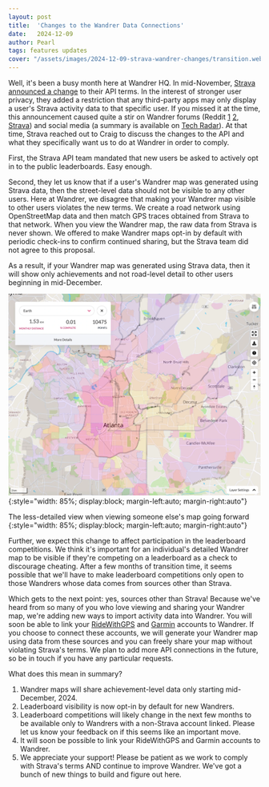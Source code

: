 ```yaml
---
layout: post
title:  'Changes to the Wandrer Data Connections'
date:   2024-12-09
author: Pearl
tags: features updates
cover: "/assets/images/2024-12-09-strava-wandrer-changes/transition.webp"
---
```


Well, it's been a busy month here at Wandrer HQ. In mid-November, [Strava announced a change](https://press.strava.com/articles/updates-to-stravas-api-agreement) to their API terms. In the interest of stronger user privacy, they added a restriction that any third-party apps may only display a user's Strava activity data to that specific user. If you missed it at the time, this announcement caused quite a stir on Wandrer forums (Reddit [1](https://www.reddit.com/r/wandrer/comments/1guaoo1/new_strava_connected_apps_policy/) [2](https://www.reddit.com/r/wandrer/comments/1guih12/is_this_the_end_of_wandrer_leaderboards/), [Strava](https://www.strava.com/clubs/528504/posts/33559707)) and social media (a summary is available on [Tech Radar](https://www.techradar.com/health-fitness/strava-could-soon-stop-working-with-some-of-your-third-party-apps-heres-what-you-need-to-know)). At that time, Strava reached out to Craig to discuss the changes to the API and what they specifically want us to do at Wandrer in order to comply.

First, the Strava API team mandated that new users be asked to actively opt in to the public leaderboards. Easy enough.

Second, they let us know that if a user's Wandrer map was generated using Strava data, then the street-level data should not be visible to any other users. Here at Wandrer, we disagree that making your Wandrer map visible to other users violates the new terms. We create a road network using OpenStreetMap data and then match GPS traces obtained from Strava to that network. When you view the Wandrer map, the raw data from Strava is never shown. We offered to make Wandrer maps opt-in by default with periodic check-ins to confirm continued sharing, but the Strava team did not agree to this proposal.

As a result, if your Wandrer map was generated using Strava data, then it will show only achievements and not road-level detail to other users beginning in mid-December.

![](/assets/images/2024-12-09-strava-wandrer-changes/example-big-map.webp){:style="width: 85%; display:block; margin-left:auto; margin-right:auto"}
<figcaption>The less-detailed view when viewing someone else's map going forward
</figcaption>{:style="width: 85%; display:block; margin-left:auto; margin-right:auto"}

Further, we expect this change to affect participation in the leaderboard competitions. We think it's important for an individual's detailed Wandrer map to be visible if they're competing on a leaderboard as a check to discourage cheating. After a few months of transition time, it seems possible that we'll have to make leaderboard competitions only open to those Wandrers whose data comes from sources other than Strava.

Which gets to the next point: yes, sources other than Strava! Because we've heard from so many of you who love viewing and sharing your Wandrer map, we're adding new ways to import activity data into Wandrer. You will soon be able to link your [RideWithGPS](https://ridewithgps.com/) and [Garmin](https://connect.garmin.com/) accounts to Wandrer. If you choose to connect these accounts, we will generate your Wandrer map using data from these sources and you can freely share your map without violating Strava's terms. We plan to add more API connections in the future, so be in touch if you have any particular requests.

What does this mean in summary?
1. Wandrer maps will share achievement-level data only starting mid-December, 2024.
2. Leaderboard visibility is now opt-in by default for new Wandrers.
3. Leaderboard competitions will likely change in the next few months to be available only to Wandrers with a non-Strava account linked. Please let us know your feedback on if this seems like an important move.
4. It will soon be possible to link your RideWithGPS and Garmin accounts to Wandrer.
5. We appreciate your support! Please be patient as we work to comply with Strava's terms AND continue to improve Wandrer. We've got a bunch of new things to build and figure out here.
